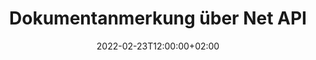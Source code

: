---
############################# Static ############################
layout: "product"
date: 2022-02-23T12:00:00+02:00
draft: false

product: "Annotation"
product_tag: "annotation"
platform: "Net"
platform_tag: "net"

############################# Head ############################
head_title: "Net Document Annotation API | Anzeigen und Kommentieren von PDF-Word-Excel-PPTX-Bildern"
head_description: "Net Document Annotation API. Anzeigen, Markieren, Kommentieren und Kommentieren der Dateiformate PDF Word DOCX, Excel XLSX, PPTX, EML EMLX, VSS VSD, OTP, CAD und Bild."

############################# Header ##########################
title: "Dokumentanmerkung über Net API"
description: "Erstellen Sie Netzanwendungen mit Funktionen zum Anzeigen und Kommentieren von PDF-, HTML-, MS Office- und anderen Dokumentformaten, ohne externe Software installieren zu müssen."
button:
    enable: true
    icon: "fas fa-arrow-down"
    label: "Download kostenlose Testversion"
    link: "https://downloads.groupdocs.com/annotation/net"

############################# SubMenu #########################
submenu:
    enable: true
    
    left:
        img_alt: "GroupDocs.Annotation for Net"
        image: "https://www.groupdocs.cloud/templates/groupdocs/images/product-logos/groupdocs-annotation-net.png"
        product: "GroupDocs.Annotation"
        platform: "Net"

    middle:
        button:
            # button loop
            - link: "#features"
              text: "Merkmale"

            # button loop
            - link: "https://products.groupdocs.app/annotation"
              text: "Live-Demos"

            # button loop
            - link: "https://purchase.groupdocs.com/pricing/annotation/net"
              text: "Preisgestaltung"

    right:
        link_download: "https://downloads.groupdocs.com/annotation"
        link_learn: "https://docs.groupdocs.com/annotation/net/"
        link_buy: "https://purchase.groupdocs.com"

############################# Overview ############################
overview:
    enable: true
    content: |
      GroupDocs.Annotation Net API ist ein Produkt, das Ihnen die Arbeit mit Anmerkungen in Dokumenten auf verschiedenen Plattformen und Betriebssystemen wie Android, MacOS, Linux, Windows ermöglicht. GroupDocs.Annotation bietet eine Bibliothek mit einer einfachen API, die viele Vorteile bietet: Wenn Sie beispielsweise die Vertraulichkeit der Daten wahren oder auswählen müssen, wie viel Leistung Sie für die Arbeit mit der Bibliothek benötigen oder die Arbeit teilweise mit Anmerkungen ändern möchten, ist die Bibliothek sehr hilfreich leicht und flexibel.

      GroupDocs.Annotation for Net API ermöglicht Ihnen die Arbeit mit verschiedenen Arten von Anmerkungen, darunter: Text, Polylinie, Fläche, Unterstreichung, Punkt, Wasserzeichen, Pfeil, Ellipse, Textersetzung, Abstand, Textfeld, Ressourcenschwärzung usw. Und unterstützt die meisten Beliebte Dokumentenformate wie: PDF, HTML, Microsoft Office Word, Excel-Tabellen, PowerPoint-Präsentationen, Visio, Outlook-E-Mails, Bilder, Metadateien, CAD-Zeichnungen und verschiedene andere Formate. Die API bietet die Möglichkeit, Miniaturansichten von Dokumentseiten abzurufen und unterstützt das Importieren und Exportieren von Anmerkungen in und aus PDF-Dateien.

      Mit der Bibliothek können Sie Anmerkungen zu Dokumenten hinzufügen, bearbeiten, extrahieren und löschen, Dokumente drehen und Miniaturansichten ändern. Dies ist keine vollständige Liste aller Möglichkeiten. Es bietet außerdem einen umfassenden Satz an Datenobjekten, mit denen Sie Anmerkungseigenschaften in allen unterstützten Dokumentformaten an Ihre Anforderungen anpassen können.

      Die Arbeit mit der GroupDocs.Annotation for Net API ist sehr einfach und besteht aus nur wenigen Grundschritten. Zuerst müssen Sie eine Lizenz einrichten, dann die Datei auswählen, mit der Sie arbeiten möchten, dann irgendwie mit Dokumentanmerkungen manipulieren (löschen/bearbeiten/extrahieren/löschen) und das Ergebnis speichern. Weitere Informationen finden Sie in der Produktdokumentation oder in unserem Beispielset.
      
      GroupDocs.Annotation wird regelmäßig aktualisiert und unterstützt seine Kunden. Sie sind jederzeit willkommen, uns Fragen zu stellen, Ihre Ideen zu senden oder uns Ihren Bedarf an etwas Neuem mitzuteilen, und wir werden es gerne in unseren neuen Versionen umsetzen.
    tabs:
      enable: true
      
      ## TAB ONE ##
      tab_one:
        description: |
          Im Folgenden finden Sie eine Übersicht über GroupDocs.Annotation für Net:
      
        right:
          enable: true
          icon: "fab fa-html5"
          title:  Überblick
          content: |
            * Anmerkungen hinzufügen
            * Anmerkungen exportieren 
            * Anmerkungen importieren
            * Antwortbasierte Kommentare
            * Anmerkungskompatibilität
      
      ## TAB TWO ##
      tab_two:
        description: |
          GroupDocs.Annotation for Net unterstützt alle gängigen [Dokumentdateiformate](https://docs.groupdocs.com/annotation/Net/supported-document-formats/), einschließlich: Microsoft Office, PDF, Bilder und viele andere.

        left:
          enable: true
          table:
            # table loop
            - title: "Microsoft Office Formats"
              content: |
                * **Word**: [DOC](/annotation/net/doc/), [DOCX](/annotation/net/docx/), [DOCM](/annotation/net/docm/), [DOT](/annotation/net/dot/), [DOTX](/annotation/net/dotx/), [RTF](/annotation/net/rtf/)
                * **Excel**: [XLS](/annotation/net/xls/), [XLSX](/annotation/net/xlsx/), [XLSB](/annotation/net/xlsb/), [XLSM](/annotation/net/xlsm/)
                * **PowerPoint**: [PPT](/annotation/net/ppt/), [PPTX](/annotation/net/pptx/), [PPS](/annotation/net/pps/), [PPSX](/annotation/net/ppsx/), [POTM](/annotation/net/potm/), [POTX](/annotation/net/potx/), [PPSM](/annotation/net/ppsm/), [PPTM](/annotation/net/pptm/), [WMF](/annotation/net/wmf/), [EMF](/annotation/net/emf/)
                * **Outlook**: [EML](/annotation/net/eml/), [EMLX](/annotation/net/emlx/), [MSG](/annotation/net/msg/)
                * **Visio**: [VSS](/annotation/net/vss/), [VST](/annotation/net/vst/), [VSD](/annotation/net/vsd/), [VSDX](/annotation/net/vsdx/), [VSX](/annotation/net/vsx/)

        right:
          enable: true
          table:
            # table loop
            - title: "Other Formats"
              content: |
                * **Portable**: [PDF](/annotation/net/pdf/) (PDF/A-1a, PDF/A-1b, PDF/A-2a)
                * **OpenDocument**: [ODT](/annotation/net/odt/), [ODS](/annotation/net/ods/), [ODP](/annotation/net/odp/)
                * **Images**: [BMP](/annotation/net/bmp/), [JPG](/annotation/net/jpg/), [JPEG](/annotation/net/jpeg/), [TIFF](/annotation/net/tiff/), [TIF](/annotation/net/tif/), [PNG](/annotation/net/png/), [GIF](/annotation/net/gif/), [DCM](/annotation/net/dcm/), [DICOM](/annotation/net/dicom/)
                * **AutoCAD**: [DWG](/annotation/net/dwg/), [DXF](/annotation/net/dxf/), [CAD](/annotation/net/cad/)
                * **Other**: [HTM](/annotation/net/htm/), [HTML](/annotation/net/html/), [CSV](/annotation/net/csv/), [DJVU](/annotation/net/djvu/), [OTP](/annotation/net/otp/), [OTT](/annotation/net/ott/)

      ## TAB THREE ##
      tab_three:
        description: |
          GroupDocs.Annotation for Net unterstützt folgende Betriebssysteme, Frameworks und Paketmanager:
        
        left:
          enable: true
          table:
            # table loop
            - icon: "fab fa-windows"
              title:  Betriebssysteme
              content: |
                * Windows Desktop (x86 & x64)
                * Windows Server (x86 & x64)
                * Windows Azure
                * Linux
                * MacOS

            # table loop
            - icon: "fas fa-code"
              title:  Unterstützte Frameworks
              content: |
                * .NET Standard 2.0
                * .NET Framework 2.0 or higher
                * .NET Core 2.0 or higher
                * Mono Framework 1.2 or higher

        right:
          enable: true
          table:
            # table loop
            - icon: "fas fa-box"
              title:  Paket-Manager
              content: |
                * NuGet
            
            # table loop
            - icon: "fas fa-tools"
              title:  Entwicklungsumgebungen
              content: |
                * Microsoft Visual Studio
                * Xamarin.Android
                * Xamarin.IOS
                * Xamarin.Mac
                * MonoDevelop

############################# Features ############################
features:
    enable: true
    title: GroupDocs.Annotation für Netzfunktionen

    feature:
      # feature loop
      - icon: "fas fa-copy"
        link: "https://docs.groupdocs.com/annotation/net/basic-usage/"
        content: Anmerkungen und Antworten hinzufügen, bearbeiten und entfernen

      # feature loop
      - icon: "fas fa-eye"
        link: "https://docs.groupdocs.com/annotation/net/export-annotations/"
        content: Anmerkungen in ein Dokument exportieren

      # feature loop
      - icon: "fas fa-bolt"
        link: "https://docs.groupdocs.com/annotation/net/evaluation-limitations-and-licensing-of-groupdocs-annotation/"
        content: Gemessene Lizenz – Kontrollierte Abrechnung durch Zahlung entsprechend der API-Nutzung
      
      # feature loop
      - icon: "fas fa-code"
        link: "https://docs.groupdocs.com/annotation/net/extract-annotations-from-document/"
        content: Einzelner Funktionsaufruf zum Abrufen aller Anmerkungen eines Dokuments

      # feature loop
      - icon: "fas fa-cloud"
        link: "https://docs.groupdocs.com/annotation/net/add-point-annotation/"
        content: Weisen Sie der Punktanmerkung einen Wert zu oder verschieben Sie den vorhandenen Punktwert

      # feature loop
      - icon: "fas fa-remove-format"
        link: "https://docs.groupdocs.com/annotation/net/add-link-annotation/"
        content: Fügen Sie Linkanmerkungen zu PDF-, Word- und PowerPoint-Folien hinzu

      # feature loop
      - icon: "fas fa-comment-slash"
        link: "https://docs.groupdocs.com/annotation/net/basic-usage/"
        content: Legen Sie die Hintergrundfarbe einer Anmerkung fest oder entfernen Sie alle Anmerkungen aus dem Dokument

      # feature loop
      - icon: "fas fa-border-all"
        link: "https://docs.groupdocs.com/annotation/net/generate-document-pages-preview/"
        content: Kommentieren Sie PDF-Dateien mit Genauigkeit – erhalten Sie eine Bilddarstellung von PDF-Dokumenten und speichern Sie Seitenvorschauen im Cache

      # feature loop
      - icon: "fas fa-wrench"
        link: "https://docs.groupdocs.com/annotation/net/import-annotations/"
        content: Erhalten Sie Textkoordinaten von Textanmerkungen in der Bilddarstellung des Dokuments

      # feature loop
      - icon: "fas fa-columns"
        link: "https://docs.groupdocs.com/annotation/net/add-area-annotation/"
        content: Verknüpfen Sie Benutzerkommentare mit Bereichsanmerkungen und unterstützen Sie verschachtelte Kommentare

      # feature loop
      - icon: "fas fa-file-word"
        link: "https://docs.groupdocs.com/annotation/net/add-arrow-annotation/"
        content: Verwenden Sie Pfeilanmerkungen, um auf bestimmte Inhalte zu verweisen

      # feature loop
      - icon: "fas fa-envelope"
        link: "https://docs.groupdocs.com/annotation/net/add-distance-annotation/"
        content: Verwenden Sie die Abstandsanmerkung, um eine Linie zu zeichnen, die den Abstand zwischen Objekten darstellt

      # feature loop
      - icon: "fas fa-print"
        link: "https://docs.groupdocs.com/annotation/net/add-point-annotation/"
        content: Punktbasierte Anmerkung, die beim Klicken ein Fenster zum Hinzufügen von Kommentaren öffnet

      # feature loop
      - icon: "fas fa-file-archive"
        link: "https://docs.groupdocs.com/annotation/net/add-polyline-annotation/"
        content: Erstellen Sie eine verbundene Folge von Liniensegmenten, die als Polylinienanmerkung erstellt wurden

      # feature loop
      - icon: "fas fa-lock"
        link: "https://docs.groupdocs.com/annotation/net/add-ellipse-annotation/"
        content: Erstellen Sie gerade Liniensegmente, Bogensegmente oder eine Kombination aus beidem

      # feature loop
      - icon: "fas fa-file-code"
        link: "https://docs.groupdocs.com/annotation/net/add-area-annotation/"
        content: Zur Schwärzung vorgeschlagene Dokumentbereiche markieren
      
      # feature loop
      - icon: "fas fa-fill-drip"
        link: "https://docs.groupdocs.com/annotation/net/add-image-annotation/"
        content: Fügen Sie Bildanmerkungen zu PDF, Diagrammen, Word, Excel, Präsentationen und Bildern hinzu

      # feature loop
      - icon: "fas fa-file-excel"
        link: "https://docs.groupdocs.com/annotation/net/add-annotation-to-the-document/"
        content: Fügen Sie dem Dokument ein Textfeld und einen textbasierten Stempel oder Wasserzeichen hinzu

      # feature loop
      - icon: "fas fa-heading"
        link: "https://docs.groupdocs.com/annotation/net/add-annotation-to-the-document/"
        content: Bestimmten Text in einem Dokument durchstreichen, unterstreichen oder ersetzen

      # feature loop
      - icon: "fas fa-project-diagram"
        link: "https://docs.groupdocs.com/annotation/net/update-annotations/"
        content: Ändern Sie die Größe der Anmerkung, indem Sie neue Höhen- und Breitenparameter zuweisen

      # feature loop
      - icon: "fas fa-cube"
        link: "https://docs.groupdocs.com/annotation/net/generate-document-pages-preview/"
        content: Erhalten Sie Miniaturansichten von Dokumentseiten. Verwalten Sie eine Vielzahl kommentierter Dokumente für Bilder und Diagramme

      # feature loop
      - icon: "fab fa-uncharted"
        link: "https://docs.groupdocs.com/annotation/net/export-annotations/"
        content: Exportieren Sie Anmerkungen in mehrseitige TIFF-Dateien und arbeiten Sie mit ihnen
  
      # feature loop
      - icon: "fab fa-uncharted"
        link: "https://docs.groupdocs.com/annotation/net/add-watermark-annotation/"
        content: Passen Sie die vertikale und horizontale Ausrichtung für Wasserzeichenanmerkungen an
  
      # feature loop
      - icon: "fab fa-uncharted"
        link: "https://docs.groupdocs.com/annotation/net/add-text-field-annotation/"
        content: Fügen Sie die horizontale Textausrichtung für das Textfeld hinzu

      # feature loop
      - icon: "fab fa-uncharted"
        link: "https://docs.groupdocs.com/annotation/net/document-text-info/"
        content: Informationen zu Dokumenttextzeilen abrufen (Text, Breite, Höhe, Einzüge)

    more_feature:
      # more_feature_loop
      - title: Unterstützung für mehrere Arten von Anmerkungen
        content: |
          GroupDocs.Annotation für .NET ermöglicht Ihnen die Arbeit mit verschiedenen Arten von Anmerkungen. Dies bietet Freiheit und einfache Kommunikation bei der Zusammenarbeit mit Ihrem Team an Aufgaben. Sie können Anmerkungen wie Flächenanmerkungen (einen Bereich als Rechteck markieren und Notizen hinzufügen), Punktanmerkungen (Kommentare an beliebiger Stelle im Dokument einfügen), Textanmerkungen (Kommentar zum ausgewählten Text hinzufügen), Durchstreichungs-/Unterstreichungsanmerkungen ( auf einen Absatz angewendet), Polylinienanmerkung (Zeichnen von Formen und Freihandlinien), Pfeilanmerkung (Pfeilzeiger mit angehängten Kommentaren), Ellipsenanmerkung (Anzeige von Text innerhalb der Ellipse), Abstandsanmerkung (Zeichnen einer Linie, die den Abstand zwischen Objekten darstellt), Link Anmerkung (Hinzufügen von Weblinks zu unterstützten Dokumentformaten) und Wasserzeichenanmerkung (Textstempel oder Wasserzeichen können im Dokument hinzugefügt werden).

          ```cs
          // Initialize list of AnnotationInfo
          List<AnnotationInfo> annotations = new List<AnnotationInfo>();
          // Initialize text annotation
          AnnotationInfo textAnnotation = new AnnotationInfo
          {
            Box = new Rectangle((float)265.44, (float)153.86, 206, 36), Type = AnnotationType.Text 
          };
          // Add annotation to list
          annotations.Add(textAnnotation);
          // Get input file stream
          Stream inputFile = new FileStream("D:/input.pdf", FileMode.Open, File
          .ReadWrite);
          // Export annotation and save output file
          CommonUtilities.SaveOutputDocument(inputFile, annotations, DocumentType.Pdf);
          ```

############################# Support ############################
support:
    enable: true

############################# Solutions ############################
solutions:
    enable: true
    title: GroupDocs.Annotation bietet APIs zur Dokumentanzeige für andere gängige Entwicklungsumgebungen

    solution:
        # solution loop
        - img_alt: "GroupDocs.Annotation for Java"
          image: "https://www.groupdocs.cloud/templates/groupdocs/images/product-logos/groupdocs-annotation-java.png"
          product: "GroupDocs.Annotation"
          platform: "Java"
          link: "/annotation/java/"

############################# Back to top ###############################
back_to_top:
  enable: true
---